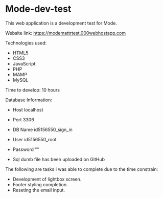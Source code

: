 # Mode-dev-test
This web application is a development test for Mode. 

Website link: 
https://modemattrtest.000webhostapp.com

Technologies used:
 - HTML5
 - CSS3
 - JavaScript
 - PHP
 - MAMP
 - MySQL
 
 Time to develop: 10 hours
 
 Database Information:
 - Host	    localhost
 - Port	    3306
 - DB Name	id5156550_sign_in
 - User     id5156550_root
 - Password	"" 
 
 - Sql dumb file has been uploaded on GitHub
 
 The following are tasks I was able to complete due to the time constrain:
 - Development of lightbox screen.
 - Footer styling completion.
 - Reseting the email input. 
